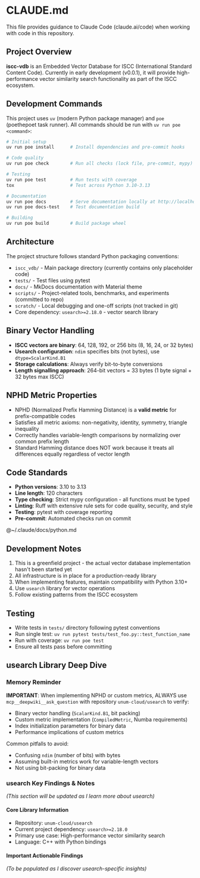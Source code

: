# CLAUDE.md

This file provides guidance to Claude Code (claude.ai/code) when working with code in this repository.

## Project Overview

**iscc-vdb** is an Embedded Vector Database for ISCC (International Standard Content Code). Currently in early
development (v0.0.1), it will provide high-performance vector similarity search functionality as part of the
ISCC ecosystem.

## Development Commands

This project uses `uv` (modern Python package manager) and `poe` (poethepoet task runner). All commands should
be run with `uv run poe <command>`:

```bash
# Initial setup
uv run poe install      # Install dependencies and pre-commit hooks

# Code quality
uv run poe check        # Run all checks (lock file, pre-commit, mypy)

# Testing
uv run poe test         # Run tests with coverage
tox                     # Test across Python 3.10-3.13

# Documentation
uv run poe docs         # Serve documentation locally at http://localhost:8000
uv run poe docs-test    # Test documentation build

# Building
uv run poe build        # Build package wheel
```

## Architecture

The project structure follows standard Python packaging conventions:

- `iscc_vdb/` - Main package directory (currently contains only placeholder code)
- `tests/` - Test files using pytest
- `docs/` - MkDocs documentation with Material theme
- `scripts/` - Project-related tools, benchmarks, and experiments (committed to repo)
- `scratch/` - Local debugging and one-off scripts (not tracked in git)
- Core dependency: `usearch>=2.18.0` - vector search library

## Binary Vector Handling

- **ISCC vectors are binary**: 64, 128, 192, or 256 bits (8, 16, 24, or 32 bytes)
- **Usearch configuration**: `ndim` specifies bits (not bytes), use `dtype=ScalarKind.B1`
- **Storage calculations**: Always verify bit-to-byte conversions
- **Length signalling approach**: 264-bit vectors = 33 bytes (1 byte signal + 32 bytes max ISCC)

## NPHD Metric Properties

- NPHD (Normalized Prefix Hamming Distance) is a **valid metric** for prefix-compatible codes
- Satisfies all metric axioms: non-negativity, identity, symmetry, triangle inequality
- Correctly handles variable-length comparisons by normalizing over common prefix length
- Standard Hamming distance does NOT work because it treats all differences equally regardless of vector length

## Code Standards

- **Python versions**: 3.10 to 3.13
- **Line length**: 120 characters
- **Type checking**: Strict mypy configuration - all functions must be typed
- **Linting**: Ruff with extensive rule sets for code quality, security, and style
- **Testing**: pytest with coverage reporting
- **Pre-commit**: Automated checks run on commit

@~/.claude/docs/python.md

## Development Notes

1. This is a greenfield project - the actual vector database implementation hasn't been started yet
2. All infrastructure is in place for a production-ready library
3. When implementing features, maintain compatibility with Python 3.10+
4. Use `usearch` library for vector operations
5. Follow existing patterns from the ISCC ecosystem

## Testing

- Write tests in `tests/` directory following pytest conventions
- Run single test: `uv run pytest tests/test_foo.py::test_function_name`
- Run with coverage: `uv run poe test`
- Ensure all tests pass before committing

## usearch Library Deep Dive

### Memory Reminder

**IMPORTANT**: When implementing NPHD or custom metrics, ALWAYS use `mcp__deepwiki__ask_question` with
repository `unum-cloud/usearch` to verify:

- Binary vector handling (`ScalarKind.B1`, bit packing)
- Custom metric implementation (`CompiledMetric`, Numba requirements)
- Index initialization parameters for binary data
- Performance implications of custom metrics

Common pitfalls to avoid:

- Confusing `ndim` (number of bits) with bytes
- Assuming built-in metrics work for variable-length vectors
- Not using bit-packing for binary data

### usearch Key Findings & Notes

*(This section will be updated as I learn more about usearch)*

#### Core Library Information

- Repository: `unum-cloud/usearch`
- Current project dependency: `usearch>=2.18.0`
- Primary use case: High-performance vector similarity search
- Language: C++ with Python bindings

#### Important Actionable Findings

*(To be populated as I discover usearch-specific insights)*
